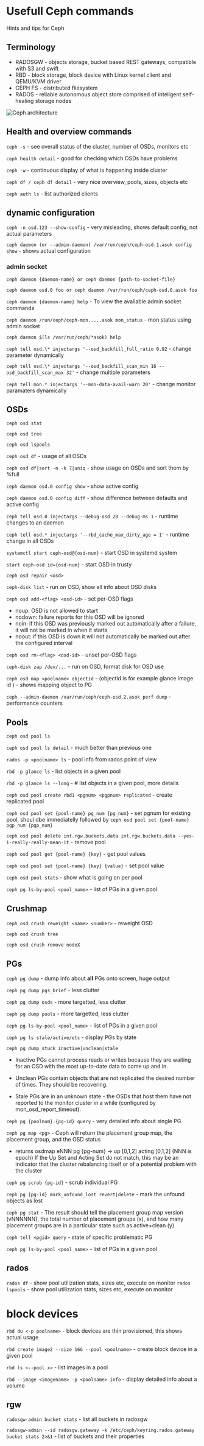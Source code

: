 # Usefull Ceph commands

Hints and tips for Ceph

## Terminology

- RADOSGW - objects storage, bucket based REST gateways, compatible with S3 and swift
- RBD - block storage, block device with Linux kernel client and QEMU/KVM driver
- CEPH FS - distributed filesystem
- RADOS - reliable autonomous object store comprised of inteligent self-healing storage nodes

![Ceph architecture](stack.png)

## Health and overview commands

`ceph -s` - see overall status of the cluster, number of OSDs, monitors etc

`ceph health detail` - good for checking which OSDs have problems

`ceph -w` - continuous display of what is happening inside cluster

`ceph df / ceph df detail` - very nice overview, pools, sizes, objects etc

`ceph auth ls` - list authorized clients

## dynamic configuration

`ceph -n osd.123 --show-config` - very misleading, shows default config, not actual parameters

`ceph daemon (or --admin-daemon) /var/run/ceph/ceph-osd.1.asok config show` - shows actual configuration

### admin socket

`ceph daemon {daemon-name} or ceph daemon {path-to-socket-file}`

`ceph daemon osd.0 foo or ceph daemon /var/run/ceph/ceph-osd.0.asok foo`

`ceph daemon {daemon-name} help` - To view the available admin socket commands

`ceph daemon /run/ceph/ceph-mon.....asok mon_status` - mon status using admin socket

`ceph daemon $(ls /var/run/ceph/*asok) help`

`ceph tell osd.\* injectargs '--osd_backfill_full_ratio 0.92` - change parameter dynamically

`ceph tell osd.\* injectargs '--osd_backfill_scan_min 16 --osd_backfill_scan_max 32'` - change multiple parameters

`ceph tell mon.* injectargs '--mon-data-avail-warn 20'` - change monitor paramaters dynamically

## OSDs

`ceph osd stat`

`ceph osd tree`

`ceph osd lspools`

`ceph osd df` - usage of all OSDs

`ceph osd df|sort -n -k 7|uniq` - show usage on OSDs and sort them by %full

`ceph daemon osd.0 config show` - show active config

`ceph daemon osd.0 config diff` - show difference between defaults and active config

`ceph tell osd.0 injectargs --debug-osd 20 --debug-ms 1` - runtime changes to an daemon

`ceph tell osd.* injectargs '--rbd_cache_max_dirty_age = 1'` - runtime change in all OSDs

`systemctl start ceph-osd@{osd-num}` - start OSD in systemd system

`start ceph-osd id={osd-num}` - start OSD in trusty

`ceph osd repair <osd>`

`ceph-disk list` - run on OSD, show all info about OSD disks

`ceph osd add-<flag> <osd-id>` - set per-OSD flags

- noup: OSD is not allowed to start
- nodown: failure reports for this OSD will be ignored
- noin: if this OSD was previously marked out automatically after a failure, it will not be marked in when it starts
- noout: if this OSD is down it will not automatically be marked out after the configured interval
  
`ceph osd rm-<flag> <osd-id>` - unset per-OSD flags

`ceph-disk zap /dev/...` - run on OSD, format disk for OSD use

`ceph osd map <poolname> objectid` - (objectid is for example glance image id ) - shows mapping object to PG

`ceph --admin-daemon /var/run/ceph/ceph-osd.2.asok perf dump` - performance counters

## Pools

`ceph osd pool ls`

`ceph osd pool ls detail` - much better than previous one

`rados -p <poolname> ls` - pool info from rados point of view

`rbd -p glance ls` - list objects in a given pool

`rbd -p glance ls --long` - # list objects in a given pool, more details

`ceph osd pool create rbd1 <pgnum> <pgpnum> replicated` - create replicated pool

`ceph osd pool set {pool-name} pg_num {pg_num}` - set pgnum for existing pool, shoul dbe immediatelly followed by `ceph osd pool set {pool-name} pgp_num {pgp_num}`

`ceph osd pool delete int.rgw.buckets.data int.rgw.buckets.data --yes-i-really-really-mean-it` - remove pool

`ceph osd pool get {pool-name} {key}` - get pool values

`ceph osd pool set {pool-name} {key} {value}` - set pool value

`ceph osd pool stats` - show what is going on per pool

`ceph pg ls-by-pool <pool_name>` - list of PGs in a given pool

## Crushmap

`ceph osd crush reweight <name> <number>` - reweight OSD

`ceph osd crush tree`

`ceph osd crush remove nodeX`

## PGs

`ceph pg dump` - dump info about **all** PGs onto screen, huge output

`ceph pg dump pgs_brief` - less clutter

`ceph pg dump osds` - more targetted, less clutter

`ceph pg dump pools` - more targetted, less clutter

`ceph pg ls-by-pool <pool_name>` - list of PGs in a given pool

`ceph pg ls stale/active/etc` - display PGs by state

`ceph pg dump_stuck inactive|unclean|stale`
  
- Inactive PGs cannot process reads or writes because they are waiting for an OSD with the most up-to-date data to come up and in.

- Unclean PGs contain objects that are not replicated the desired number of times. They should be recovering.

- Stale PGs are in an unknown state - the OSDs that host them have not reported to the monitor cluster in a while (configured by mon_osd_report_timeout).

`ceph pg {poolnum}.{pg-id} query` - very detailed info about single PG

`ceph pg map <pg>` - Ceph will return the placement group map, the placement group, and the OSD status

- returns osdmap eNNN pg {pg-num} -> up [0,1,2] acting [0,1,2]  (NNN is epoch) If the Up Set and Acting Set do not match, this may be an indicator that the cluster rebalancing itself or of a potential problem with the cluster

`ceph pg scrub {pg-id}` - scrub individual PG

`ceph pg {pg-id} mark_unfound_lost revert|delete` - mark the unfound objects as lost

`ceph pg stat` - The result should tell the placement group map version (vNNNNNN), the total number of placement groups (x), and how many placement groups are in a particular state such as active+clean (y)

`ceph tell <pgid> query` - state of specific problematic PG

`ceph pg ls-by-pool <pool_name>` - list of PGs in a given pool

## rados

`rados df` - show pool utilization stats, sizes etc, execute on monitor
`rados lspools` - show pool utilization stats, sizes etc, execute on monitor

# block devices

`rbd du <-p poolname>` - block devices are thin provisioned, this shows actual usage

`rbd create image2 --size 16G --pool <poolname>` - create block device in a given pool

`rbd ls <--pool x>` - list images in a pool

`rbd --image <imagename> -p <poolname> info` - display detailed info about a volume

## rgw

`radosgw-admin bucket stats` - list all buckets in radosgw

`radosgw-admin --id radosgw.gateway -k /etc/ceph/keyring.rados.gateway bucket stats 2>&1` - list of buckets and their properties

